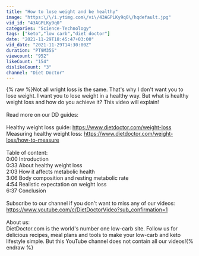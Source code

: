 ```yaml
---
title: "How to lose weight and be healthy"
image: "https:\/\/i.ytimg.com\/vi\/43AGPLKy9q0\/hqdefault.jpg"
vid_id: "43AGPLKy9q0"
categories: "Science-Technology"
tags: ["keto","low carb","diet doctor"]
date: "2021-11-29T18:45:47+03:00"
vid_date: "2021-11-29T14:30:00Z"
duration: "PT9M35S"
viewcount: "952"
likeCount: "154"
dislikeCount: "3"
channel: "Diet Doctor"
---
```

{% raw %}Not all wright loss is the same. That's why I don't want you to lose weight. I want you to lose weight in a healthy way. But what is healthy weight loss and how do you achieve it? This video will explain!<br /><br />Read more on our DD guides:<br /><br />Healthy weight loss guide: <a rel="nofollow" target="blank" href="https://www.dietdoctor.com/weight-loss">https://www.dietdoctor.com/weight-loss</a><br />Measuring healthy weight loss: <a rel="nofollow" target="blank" href="https://www.dietdoctor.com/weight-loss/how-to-measure">https://www.dietdoctor.com/weight-loss/how-to-measure</a><br /><br />Table of content:<br />0:00 Introduction<br />0:33 About healthy weight loss<br />2:03 How it affects metabolic health<br />3:06 Body composition and resting metabolic rate<br />4:54 Realistic expectation on weight loss<br />6:37 Conclusion<br /><br />Subscribe to our channel if you don't want to miss any of our videos: <a rel="nofollow" target="blank" href="https://www.youtube.com/c/DietDoctorVideo?sub_confirmation=1">https://www.youtube.com/c/DietDoctorVideo?sub_confirmation=1</a><br /><br />About us:<br />DietDoctor.com is the world's number one low-carb site. Follow us for delicious recipes, meal plans and tools to make your low-carb and keto lifestyle simple. But this YouTube channel does not contain all our videos!{% endraw %}
